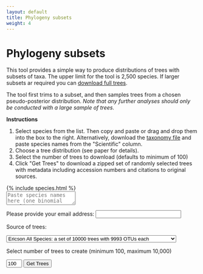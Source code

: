 ```yaml
---
layout: default
title: Phylogeny subsets
weight: 4
---
```


Phylogeny subsets
=================

This tool provides a simple way to produce distributions of trees with subsets
of taxa. The upper limit for the tool is 2,500 species. If larger subsets ar
required you can [download full trees](http://birdtree.org/archives/).

The tool first trims to a subset, and then samples trees from a chosen
pseudo-posterior distribution. *Note that any further analyses should only
be conducted with a large sample of trees.*

**Instructions**

1. Select species from the list. Then copy and paste or drag and drop
them into the box to the right. Alternatively, download the [taxonomy file](http://birdtree.org/bird-tree/BLIOCPhyloMasterTax.csv)
and paste species names from the "Scientific" column.  
2. Choose a tree distribution (see paper for details).  
3. Select the number of trees to download (defaults to minimum of 100)  
4. Click "Get Trees" to download a zipped set of randomly selected
trees with metadata including accession numbers and citations to original  
sources.  


<div class="speciesContainer">
  {% include species.html %}
</div>

<textarea class="selected" placeholder="Paste species names here (one binomial per line)."></textarea>
  
    
    
    
Please provide your email address: <input type="text" name="email" id="email" size="25">
  
Source of trees:

<select name="treeset" id="treeset">
   <option selected="selected" value="4">Ericson All Species: a set of 10000 trees with 9993 OTUs each </option>
   <option value="2">Ericson Sequenced Species: a set of 10000 trees with 6670 OTUs each </option>
   <option value="3">Hackett All Species: a set of 10000 trees with 9993 OTUs each </option>
   <option value="5">Hackett Sequenced Species: a set of 10000 trees with 6670 OTUs each </option>
</select>

Select number of trees to create (minimum 100, maximum 10,000)  

<input id="treenum" type="text" size="2" value="100">
<button id="gettrees">Get Trees</button>  
<img id="loading" src="/{{site.root}}/images/loading.gif" onload="$(this).toggle(false)" style="display: none;">
<div id="status"></div>

